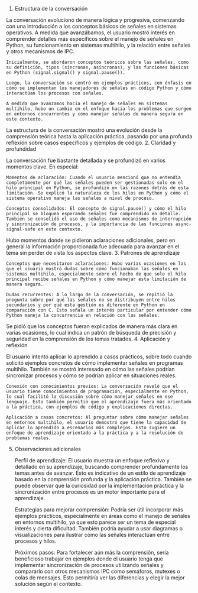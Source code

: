 1. Estructura de la conversación

La conversación evolucionó de manera lógica y progresiva, comenzando con una introducción a los conceptos básicos de señales en sistemas operativos. A medida que avanzábamos, el usuario mostró interés en comprender detalles más específicos sobre el manejo de señales en Python, su funcionamiento en sistemas multihilo, y la relación entre señales y otros mecanismos de IPC.

    Inicialmente, se abordaron conceptos teóricos sobre las señales, como su definición, tipos (síncronas, asíncronas), y las funciones básicas en Python (signal.signal() y signal.pause()).

    Luego, la conversación se centró en ejemplos prácticos, con énfasis en cómo se implementan los manejadores de señales en código Python y cómo interactúan los procesos con señales.

    A medida que avanzamos hacia el manejo de señales en sistemas multihilo, hubo un cambio en el enfoque hacia los problemas que surgen en entornos concurrentes y cómo manejar señales de manera segura en este contexto.

La estructura de la conversación mostró una evolución desde la comprensión teórica hasta la aplicación práctica, pasando por una profunda reflexión sobre casos específicos y ejemplos de código.
2. Claridad y profundidad

La conversación fue bastante detallada y se profundizó en varios momentos clave. En especial:

    Momentos de aclaración: Cuando el usuario mencionó que no entendía completamente por qué las señales pueden ser gestionadas solo en el hilo principal en Python, se profundizó en las razones detrás de esta limitación. Se explicó la naturaleza de los hilos en Python y cómo el sistema operativo maneja las señales a nivel de proceso.

    Conceptos consolidados: El concepto de signal.pause() y cómo el hilo principal se bloquea esperando señales fue comprendido en detalle. También se consolidó el uso de señales como mecanismos de interrupción y sincronización de procesos, y la importancia de las funciones async-signal-safe en este contexto.

Hubo momentos donde se pidieron aclaraciones adicionales, pero en general la información proporcionada fue adecuada para avanzar en el tema sin perder de vista los aspectos clave.
3. Patrones de aprendizaje

    Conceptos que necesitaron aclaraciones: Hubo varias ocasiones en las que el usuario mostró dudas sobre cómo funcionaban las señales en sistemas multihilo, especialmente sobre el hecho de que solo el hilo principal recibe señales en Python y cómo manejar esta limitación de manera segura.

    Dudas recurrentes: A lo largo de la conversación, se repitió la pregunta sobre por qué las señales no se distribuyen entre hilos secundarios y por qué esta gestión es diferente en Python en comparación con C. Esto señala un interés particular por entender cómo Python maneja la concurrencia en relación con las señales.

Se pidió que los conceptos fueran explicados de manera más clara en varias ocasiones, lo cual indica un patrón de búsqueda de precisión y seguridad en la comprensión de los temas tratados.
4. Aplicación y reflexión

El usuario intentó aplicar lo aprendido a casos prácticos, sobre todo cuando solicitó ejemplos concretos de cómo implementar señales en programas multihilo. También se mostró interesado en cómo las señales podrían sincronizar procesos y cómo se podrían aplicar en situaciones reales.

    Conexión con conocimientos previos: La conversación reveló que el usuario tiene conocimientos de programación, especialmente en Python, lo cual facilitó la discusión sobre cómo manejar señales en ese lenguaje. Esto también permitió que el aprendizaje fuera más orientado a la práctica, con ejemplos de código y explicaciones directas.

    Aplicación a casos concretos: Al preguntar sobre cómo manejar señales en entornos multihilo, el usuario demostró que tiene la capacidad de aplicar lo aprendido a escenarios más complejos. Esto sugiere un enfoque de aprendizaje orientado a la práctica y a la resolución de problemas reales.

5. Observaciones adicionales

    Perfil de aprendizaje: El usuario muestra un enfoque reflexivo y detallado en su aprendizaje, buscando comprender profundamente los temas antes de avanzar. Esto es indicativo de un estilo de aprendizaje basado en la comprensión profunda y la aplicación práctica. También se puede observar que la curiosidad por la implementación práctica y la sincronización entre procesos es un motor importante para el aprendizaje.

    Estrategias para mejorar comprensión: Podría ser útil incorporar más ejemplos prácticos, especialmente en áreas como el manejo de señales en entornos multihilo, ya que esto parece ser un tema de especial interés y cierta dificultad. También podría ayudar a usar diagramas o visualizaciones para ilustrar cómo las señales interactúan entre procesos y hilos.

    Próximos pasos: Para fortalecer aún más la comprensión, sería beneficioso trabajar en ejemplos donde el usuario tenga que implementar sincronización de procesos utilizando señales y compararlo con otros mecanismos IPC como semáforos, mutexes o colas de mensajes. Esto permitiría ver las diferencias y elegir la mejor solución según el contexto.
